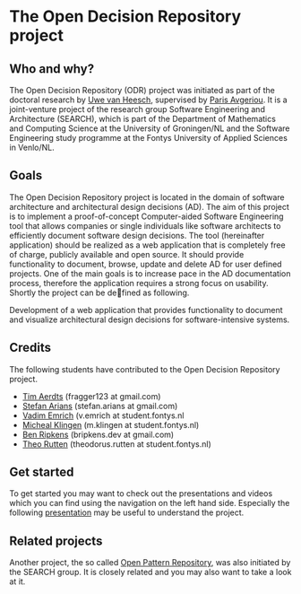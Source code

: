 # The Open Decision Repository project #

## Who and why? ##
The Open Decision Repository (ODR) project was initiated as part of the doctoral research by [Uwe van Heesch](mailto:uwe@vanheesch.net), supervised by [Paris Avgeriou](http://www.cs.rug.nl/~paris/). It is a joint-venture project of the research group Software Engineering and Architecture (SEARCH), which is part of the Department of Mathematics and Computing Science at the University of Groningen/NL and the Software Engineering study programme at the Fontys University of Applied Sciences in Venlo/NL.

## Goals ##
The Open Decision Repository project is located in the domain of software architecture and architectural design decisions (AD). The aim of this project is to implement a proof-of-concept Computer-aided Software Engineering tool that allows companies or single individuals like software architects to efficiently document software design decisions. The tool (hereinafter application) should be realized as a web application that is completely free of charge, publicly available and open source. It should provide functionality to document, browse, update and delete AD for user defined projects. One of the main goals is to increase pace in the AD documentation process, therefore the application requires a strong focus on usability. Shortly the project can be defined as following.

Development of a web application that provides functionality to document and visualize architectural design decisions for software-intensive systems.

## Credits ##
The following students have contributed to the Open Decision Repository project.


  * [Tim Aerdts](mailto:fragger123@gmail.com) (fragger123 at gmail.com)
  * [Stefan Arians](mailto:stefan.arians@gmail.com) (stefan.arians at gmail.com)
  * [Vadim Emrich](mailto:v.emrich@student.fontys.nl) (v.emrich at student.fontys.nl
  * [Micheal Klingen](mailto:m.klingen@student.fontys.nl) (m.klingen at student.fontys.nl)
  * [Ben Ripkens](http://www.bripkens.de) (bripkens.dev at gmail.com)
  * [Theo Rutten](mailto:theodorus.rutten@student.fontys.nl) (theodorus.rutten at student.fontys.nl)

## Get started ##
To get started you may want to check out the presentations and videos which you can find using the navigation on the left hand side. Especially the following [presentation](http://code.google.com/p/opendecisionrepository/wiki/HomecomingDay) may be useful to understand the project.

## Related projects ##
Another project, the so called [Open Pattern Repository](http://code.google.com/p/openpatternrepository/), was also initiated by the SEARCH group. It is closely related and you may also want to take a look at it.